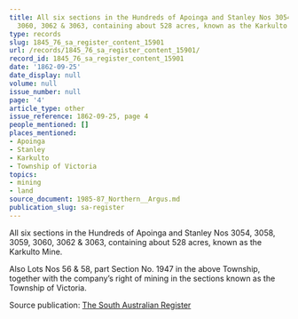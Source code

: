 ```yaml
---
title: All six sections in the Hundreds of Apoinga and Stanley Nos 3054, 3058, 3059,
  3060, 3062 & 3063, containing about 528 acres, known as the Karkulto Mine.
type: records
slug: 1845_76_sa_register_content_15901
url: /records/1845_76_sa_register_content_15901/
record_id: 1845_76_sa_register_content_15901
date: '1862-09-25'
date_display: null
volume: null
issue_number: null
page: '4'
article_type: other
issue_reference: 1862-09-25, page 4
people_mentioned: []
places_mentioned:
- Apoinga
- Stanley
- Karkulto
- Township of Victoria
topics:
- mining
- land
source_document: 1985-87_Northern__Argus.md
publication_slug: sa-register
---
```


All six sections in the Hundreds of Apoinga and Stanley Nos 3054, 3058, 3059, 3060, 3062 & 3063, containing about 528 acres, known as the Karkulto Mine.

Also Lots Nos 56 & 58, part Section No. 1947 in the above Township, together with the company’s right of mining in the sections known as the Township of Victoria.

Source publication: [The South Australian Register](/publications/sa-register/)
